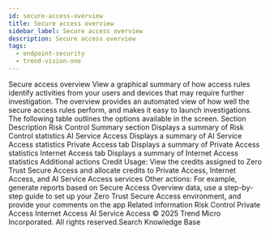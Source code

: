 ```yaml
---
id: secure-access-overview
title: Secure access overview
sidebar_label: Secure access overview
description: Secure access overview
tags:
  - endpoint-security
  - trend-vision-one
---
```


 Secure access overview View a graphical summary of how access rules identify activities from your users and devices that may require further investigation. The overview provides an automated view of how well the secure access rules perform, and makes it easy to launch investigations. The following table outlines the options available in the screen. Section Description Risk Control Summary section Displays a summary of Risk Control statistics AI Service Access Displays a summary of AI Service Access statistics Private Access tab Displays a summary of Private Access statistics Internet Access tab Displays a summary of Internet Access statistics Additional actions Credit Usage: View the credits assigned to Zero Trust Secure Access and allocate credits to Private Access, Internet Access, and AI Service Access services Other actions: For example, generate reports based on Secure Access Overview data, use a step-by-step guide to set up your Zero Trust Secure Access environment, and provide your comments on the app Related information Risk Control Private Access Internet Access AI Service Access © 2025 Trend Micro Incorporated. All rights reserved.Search Knowledge Base